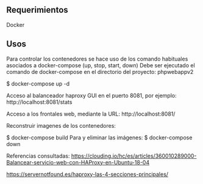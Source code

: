 
## Requerimientos 

Docker

## Usos

Para controlar los contenedores se hace uso de los comando habituales asociados a docker-compose (up, stop, start, down) 
Debe ser ejecutado el comando de docker-compose en el directorio del proyecto: phpwebappv2


$ docker-compose up -d

Acceso al balanceador haproxy GUI en el puerto 8081, por ejemplo: http://localhost:8081/stats

Acceso a los frontales web, mediante la URL: http://localhost:8081/


Reconstruir imagenes de los contenedores:

$ docker-compose build
Para y eliminar las imágenes:
$ docker-compose down

Referencias consultadas:
https://clouding.io/hc/es/articles/360010289000-Balancear-servicio-web-con-HAProxy-en-Ubuntu-18-04 

https://servernotfound.es/haproxy-las-4-secciones-principales/

